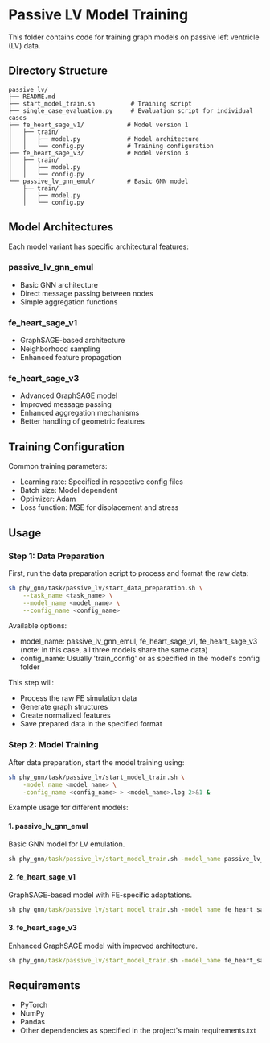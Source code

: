 # Passive LV Model Training

This folder contains code for training graph models on passive left ventricle (LV) data.

## Directory Structure
```
passive_lv/
├── README.md
├── start_model_train.sh          # Training script
├── single_case_evaluation.py     # Evaluation script for individual cases
├── fe_heart_sage_v1/            # Model version 1
│   ├── train/
│   │   ├── model.py             # Model architecture
│   │   └── config.py            # Training configuration
├── fe_heart_sage_v3/            # Model version 3
│   ├── train/
│   │   ├── model.py
│   │   └── config.py
└── passive_lv_gnn_emul/         # Basic GNN model
    ├── train/
    │   ├── model.py
    │   └── config.py
```

## Model Architectures
Each model variant has specific architectural features:

### passive_lv_gnn_emul
- Basic GNN architecture
- Direct message passing between nodes
- Simple aggregation functions

### fe_heart_sage_v1
- GraphSAGE-based architecture
- Neighborhood sampling
- Enhanced feature propagation

### fe_heart_sage_v3
- Advanced GraphSAGE model
- Improved message passing
- Enhanced aggregation mechanisms
- Better handling of geometric features

## Training Configuration
Common training parameters:
- Learning rate: Specified in respective config files
- Batch size: Model dependent
- Optimizer: Adam
- Loss function: MSE for displacement and stress

## Usage

### Step 1: Data Preparation
First, run the data preparation script to process and format the raw data:
```bash
sh phy_gnn/task/passive_lv/start_data_preparation.sh \
    --task_name <task_name> \
    --model_name <model_name> \
    --config_name <config_name>
```

Available options:
- model_name: passive_lv_gnn_emul, fe_heart_sage_v1, fe_heart_sage_v3 (note: in this case, all three models share the same data)
- config_name: Usually 'train_config' or as specified in the model's config folder

This step will:
- Process the raw FE simulation data
- Generate graph structures
- Create normalized features
- Save prepared data in the specified format

### Step 2: Model Training
After data preparation, start the model training using:
```bash
sh phy_gnn/task/passive_lv/start_model_train.sh \
    -model_name <model_name> \
    -config_name <config_name> > <model_name>.log 2>&1 &
```

Example usage for different models:


#### 1. passive_lv_gnn_emul
Basic GNN model for LV emulation.
```cmd
sh phy_gnn/task/passive_lv/start_model_train.sh -model_name passive_lv_gnn_emul -config_name train_config_lv_data > passive_lv_gnn_emul.log 2>&1 &
```

#### 2. fe_heart_sage_v1
GraphSAGE-based model with FE-specific adaptations.
```cmd
sh phy_gnn/task/passive_lv/start_model_train.sh -model_name fe_heart_sage_v1 -config_name train_config > fe_heart_sage_v1.log 2>&1 &
```

#### 3. fe_heart_sage_v3
Enhanced GraphSAGE model with improved architecture.
```cmd
sh phy_gnn/task/passive_lv/start_model_train.sh -model_name fe_heart_sage_v3 -config_name train_config > fe_heart_sage_v3.log 2>&1 &
```

## Requirements
- PyTorch
- NumPy
- Pandas
- Other dependencies as specified in the project's main requirements.txt
